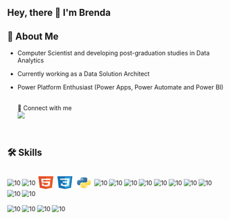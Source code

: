 ##  Hey, there 👋 I'm Brenda

## 📌 About Me </br>
-  Computer Scientist and developing post-graduation studies in Data Analytics </br>
- Currently working as a Data Solution Architect
- Power Platform Enthusiast (Power Apps, Power Automate and Power BI)
  </br>   </br>
 
    🔗 Connect with me </div> </br>
    <a href="https://www.linkedin.com/in/brenda-leoni-23126a172" target="_blank"><img src="https://img.shields.io/badge/-LinkedIn-%230077B5?style=for-the-badge&logo=linkedin&logoColor=white" target="_blank"></a> 
</br> 

## 🛠 Skills </br>
    
  <div style="display: inline_block"><br>
  <img align="center" alt="10" height="30" width="40" src="https://upload.wikimedia.org/wikipedia/commons/thumb/1/1a/Microsoft_Power_Platform_logo.svg/800px-Microsoft_Power_Platform_logo.svg.png"
  

  <img align="center" alt="10" height="30" width="40" src="https://raw.githubusercontent.com/devicons/devicon/master/icons/javascript/javascript-plain.svg">
    <img align="center" alt="10" height="30" width="40" src="https://cdn.jsdelivr.net/gh/devicons/devicon@latest/icons/java/java-original.svg" />
    <img align="center" alt="10" height="30" width="40" src="https://raw.githubusercontent.com/devicons/devicon/master/icons/html5/html5-original.svg">
    <img align="center" alt="10" height="30" width="40" src="https://raw.githubusercontent.com/devicons/devicon/master/icons/css3/css3-original.svg">
    <img align="center" alt="10" height="30" width="40" src="https://raw.githubusercontent.com/devicons/devicon/master/icons/python/python-original.svg">
    <img align="center" alt="10" height="30" width="40" src="https://cdn.jsdelivr.net/gh/devicons/devicon@latest/icons/azure/azure-original.svg" />         
    <img align="center" alt="10" height="30" width="40" src="https://cdn.jsdelivr.net/gh/devicons/devicon@latest/icons/hadoop/hadoop-original.svg" />    
    <img align="center" alt="10" height="30" width="40"  src="https://cdn.jsdelivr.net/gh/devicons/devicon@latest/icons/pandas/pandas-original.svg" />
    <img align="center" alt="10" height="30" width="40" src="https://cdn.jsdelivr.net/gh/devicons/devicon@latest/icons/r/r-original.svg" /> 
    <img align="center" alt="10" height="30" width="40" src="https://cdn.jsdelivr.net/gh/devicons/devicon@latest/icons/sass/sass-original.svg" />
    <img align="center" alt="10" height="30" width="40" src="https://cdn.jsdelivr.net/gh/devicons/devicon@latest/icons/sqldeveloper/sqldeveloper-original.svg" />
    <img align="center" alt="10" height="30" width="40" src="https://cdn.jsdelivr.net/gh/devicons/devicon@latest/icons/visualstudio/visualstudio-original.svg" />
    <img align="center" alt="10" height="30" width="40" src="https://cdn.jsdelivr.net/gh/devicons/devicon@latest/icons/vscode/vscode-original.svg" />
    <img align="center" alt="10" height="30" width="40"  src="https://cdn.jsdelivr.net/gh/devicons/devicon@latest/icons/amazonwebservices/amazonwebservices-original-wordmark.svg" />
    <img align="center" alt="10" height="30" width="40"  src="https://cdn.jsdelivr.net/gh/devicons/devicon@latest/icons/azuresqldatabase/azuresqldatabase-original.svg" /  >   
          
</br>
</br>
  <img align="center" alt="10" height="30" width="40" src="https://cdn.jsdelivr.net/gh/devicons/devicon@latest/icons/azuredevops/azuredevops-original.svg" />   
  <img align="center" alt="10" height="30" width="40" src="https://cdn.jsdelivr.net/gh/devicons/devicon@latest/icons/canva/canva-original.svg" />   
  <img align="center" alt="10" height="30" width="40" src="https://cdn.jsdelivr.net/gh/devicons/devicon@latest/icons/figma/figma-original.svg" />
  <img align="center" alt="10" height="30" width="40" src="https://cdn.jsdelivr.net/gh/devicons/devicon@latest/icons/notion/notion-original.svg" />
    
</div> </br> </br>
